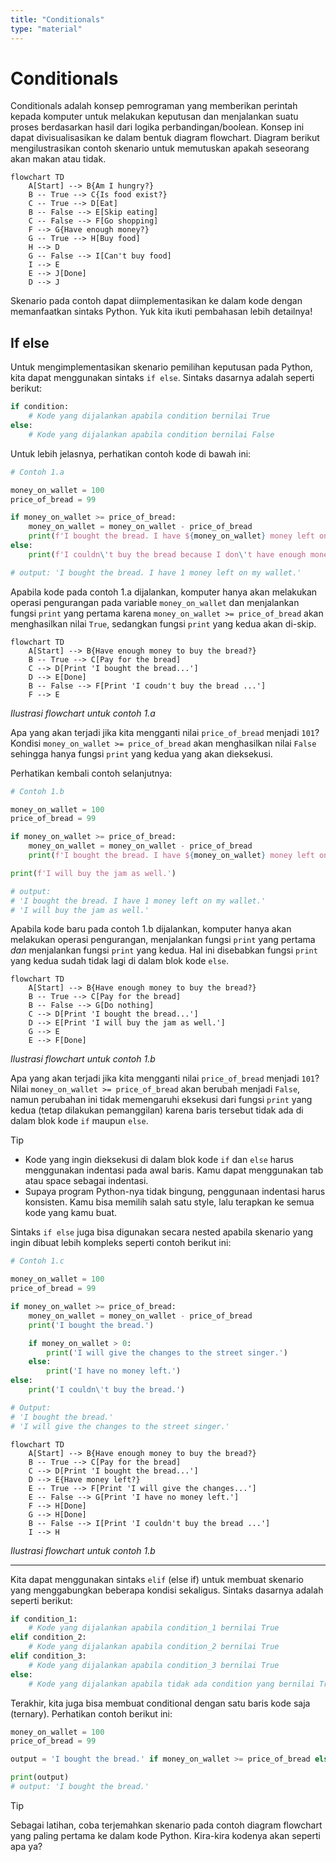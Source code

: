 ```yaml
---
title: "Conditionals"
type: "material"
---
```


# Conditionals

Conditionals adalah konsep pemrograman yang memberikan perintah kepada komputer untuk melakukan keputusan dan menjalankan suatu proses berdasarkan hasil dari logika perbandingan/boolean. Konsep ini dapat divisualisasikan ke dalam bentuk diagram flowchart. Diagram berikut mengilustrasikan contoh skenario untuk memutuskan apakah seseorang akan makan atau tidak.

```mermaid
flowchart TD
    A[Start] --> B{Am I hungry?}
    B -- True --> C{Is food exist?}
    C -- True --> D[Eat]
    B -- False --> E[Skip eating]
    C -- False --> F[Go shopping]
    F --> G{Have enough money?}
    G -- True --> H[Buy food]
    H --> D
    G -- False --> I[Can't buy food]
    I --> E
    E --> J[Done]
    D --> J
```

Skenario pada contoh dapat diimplementasikan ke dalam kode dengan memanfaatkan sintaks Python. Yuk kita ikuti pembahasan lebih detailnya!

## If else

Untuk mengimplementasikan skenario pemilihan keputusan pada Python, kita dapat menggunakan sintaks `if else`. Sintaks dasarnya adalah seperti berikut:

```python
if condition:
    # Kode yang dijalankan apabila condition bernilai True
else:
    # Kode yang dijalankan apabila condition bernilai False
```

Untuk lebih jelasnya, perhatikan contoh kode di bawah ini:

```python
# Contoh 1.a

money_on_wallet = 100
price_of_bread = 99

if money_on_wallet >= price_of_bread:
    money_on_wallet = money_on_wallet - price_of_bread
    print(f'I bought the bread. I have ${money_on_wallet} money left on my wallet.')
else:
    print(f'I couldn\'t buy the bread because I don\'t have enough money.')

# output: 'I bought the bread. I have 1 money left on my wallet.'
```

Apabila kode pada contoh 1.a dijalankan, komputer hanya akan melakukan operasi pengurangan pada variable `money_on_wallet` dan menjalankan fungsi `print` yang pertama karena `money_on_wallet >= price_of_bread` akan menghasilkan nilai `True`, sedangkan fungsi `print` yang kedua akan di-skip.

```mermaid
flowchart TD
    A[Start] --> B{Have enough money to buy the bread?}
    B -- True --> C[Pay for the bread]
    C --> D[Print 'I bought the bread...']
    D --> E[Done]
    B -- False --> F[Print 'I coudn't buy the bread ...']
    F --> E
```

_Ilustrasi flowchart untuk contoh 1.a_

Apa yang akan terjadi jika kita mengganti nilai `price_of_bread` menjadi `101`? Kondisi `money_on_wallet >= price_of_bread` akan menghasilkan nilai `False` sehingga hanya fungsi `print` yang kedua yang akan dieksekusi.

Perhatikan kembali contoh selanjutnya:

```python
# Contoh 1.b

money_on_wallet = 100
price_of_bread = 99

if money_on_wallet >= price_of_bread:
    money_on_wallet = money_on_wallet - price_of_bread
    print(f'I bought the bread. I have ${money_on_wallet} money left on my wallet.')

print(f'I will buy the jam as well.')

# output:
# 'I bought the bread. I have 1 money left on my wallet.'
# 'I will buy the jam as well.'
```

Apabila kode baru pada contoh 1.b dijalankan, komputer hanya akan melakukan operasi pengurangan, menjalankan fungsi `print` yang pertama _dan_ menjalankan fungsi `print` yang kedua. Hal ini disebabkan fungsi `print` yang kedua sudah tidak lagi di dalam blok kode `else`.

```mermaid
flowchart TD
    A[Start] --> B{Have enough money to buy the bread?}
    B -- True --> C[Pay for the bread]
    B -- False --> G[Do nothing]
    C --> D[Print 'I bought the bread...']
    D --> E[Print 'I will buy the jam as well.']
    G --> E
    E --> F[Done]
```

_Ilustrasi flowchart untuk contoh 1.b_

Apa yang akan terjadi jika kita mengganti nilai `price_of_bread` menjadi `101`? Nilai `money_on_wallet >= price_of_bread` akan berubah menjadi `False`, namun perubahan ini tidak memengaruhi eksekusi dari fungsi `print` yang kedua (tetap dilakukan pemanggilan) karena baris tersebut tidak ada di dalam blok kode `if` maupun `else`.

> [!TIP]
>
> - Kode yang ingin dieksekusi di dalam blok kode `if` dan `else` harus menggunakan indentasi pada awal baris. Kamu dapat menggunakan tab atau space sebagai indentasi.
> - Supaya program Python-nya tidak bingung, penggunaan indentasi harus konsisten. Kamu bisa memilih salah satu style, lalu terapkan ke semua kode yang kamu buat.

Sintaks `if else` juga bisa digunakan secara nested apabila skenario yang ingin dibuat lebih kompleks seperti contoh berikut ini:

```python
# Contoh 1.c

money_on_wallet = 100
price_of_bread = 99

if money_on_wallet >= price_of_bread:
    money_on_wallet = money_on_wallet - price_of_bread
    print('I bought the bread.')

    if money_on_wallet > 0:
        print('I will give the changes to the street singer.')
    else:
        print('I have no money left.')
else:
    print('I couldn\'t buy the bread.')

# Output:
# 'I bought the bread.'
# 'I will give the changes to the street singer.'
```

```mermaid
flowchart TD
    A[Start] --> B{Have enough money to buy the bread?}
    B -- True --> C[Pay for the bread]
    C --> D[Print 'I bought the bread...']
    D --> E{Have money left?}
    E -- True --> F[Print 'I will give the changes...']
    E -- False --> G[Print 'I have no money left.']
    F --> H[Done]
    G --> H[Done]
    B -- False --> I[Print 'I couldn't buy the bread ...']
    I --> H
```

_Ilustrasi flowchart untuk contoh 1.b_

---

Kita dapat menggunakan sintaks `elif` (else if) untuk membuat skenario yang menggabungkan beberapa kondisi sekaligus. Sintaks dasarnya adalah seperti berikut:

```python
if condition_1:
    # Kode yang dijalankan apabila condition_1 bernilai True
elif condition_2:
    # Kode yang dijalankan apabila condition_2 bernilai True
elif condition_3:
    # Kode yang dijalankan apabila condition_3 bernilai True
else:
    # Kode yang dijalankan apabila tidak ada condition yang bernilai True
```

Terakhir, kita juga bisa membuat conditional dengan satu baris kode saja (ternary). Perhatikan contoh berikut ini:

```python
money_on_wallet = 100
price_of_bread = 99

output = 'I bought the bread.' if money_on_wallet >= price_of_bread else 'I couldn\'t buy the bread.'

print(output)
# output: 'I bought the bread.'
```

> [!TIP]
> Sebagai latihan, coba terjemahkan skenario pada contoh diagram flowchart yang paling pertama ke dalam kode Python. Kira-kira kodenya akan seperti apa ya?

